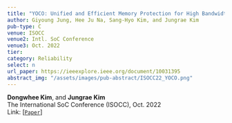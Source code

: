 ```yaml
---
title: "YOCO: Unified and Efficient Memory Protection for High Bandwidth Memory"
author: Giyoung Jung, Hee Ju Na, Sang-Hyo Kim, and Jungrae Kim
pub-type: C
venue: ISOCC
venue2: Intl. SoC Conference
venue3: Oct. 2022
tier:
category: Reliability
select: n
url_paper: https://ieeexplore.ieee.org/document/10031395
abstract_img: "/assets/images/pub-abstract/ISOCC22_YOCO.png"
---
```


**Dongwhee Kim**, and **Jungrae Kim** <br>
The International SoC Conference (ISOCC), Oct. 2022 <br>
Link: [[```Paper```](https://ieeexplore.ieee.org/document/10031395)]
